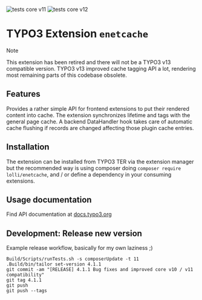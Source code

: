 ![tests core v11](https://github.com/lolli42/enetcache/actions/workflows/testscorev11.yml/badge.svg)
![tests core v12](https://github.com/lolli42/enetcache/actions/workflows/testscorev12.yml/badge.svg)

# TYPO3 Extension ``enetcache``

> [!NOTE]
> This extension has been retired and there will not be a TYPO3 v13 compatible version.
> TYPO3 v13 improved cache tagging API a lot, rendering most remaining parts of this
> codebase obsolete.

## Features

Provides a rather simple API for frontend extensions to put their rendered
content into cache. The extension synchronizes lifetime and tags with the
general page cache. A backend DataHandler hook takes care of automatic cache
flushing if records are changed affecting those plugin cache entries.

## Installation

The extension can be installed from TYPO3 TER via the extension manager but
the recommended way is using composer doing `composer require lolli/enetcache`,
and / or define a dependency in your consuming extensions.

## Usage documentation

Find API documentation at [docs.typo3.org](https://docs.typo3.org/p/lolli/enetcache/3.1/en-us/)

## Development: Release new version

Example release workflow, basically for my own laziness ;)

```
Build/Scripts/runTests.sh -s composerUpdate -t 11
.Build/bin/tailor set-version 4.1.1
git commit -am "[RELEASE] 4.1.1 Bug fixes and improved core v10 / v11 compatibility"
git tag 4.1.1
git push
git push --tags
```
